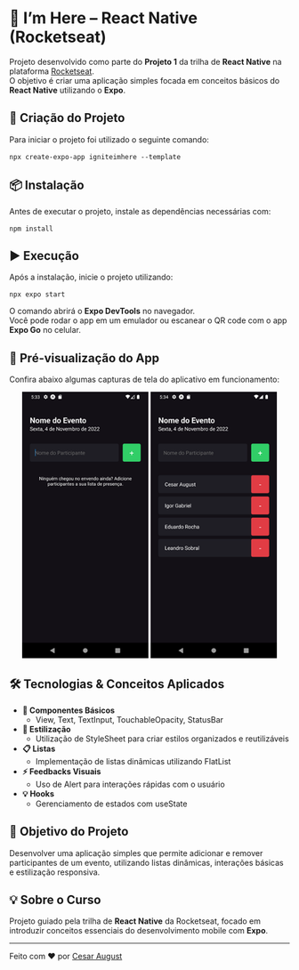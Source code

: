 # 🚀 I’m Here – React Native (Rocketseat)

Projeto desenvolvido como parte do **Projeto 1** da trilha de **React Native** na plataforma [Rocketseat](https://www.rocketseat.com.br/).  
O objetivo é criar uma aplicação simples focada em conceitos básicos do **React Native** utilizando o **Expo**.

## 📁 **Criação do Projeto**
Para iniciar o projeto foi utilizado o seguinte comando:
```
npx create-expo-app igniteimhere --template
```

## 📦 **Instalação**
Antes de executar o projeto, instale as dependências necessárias com:
```
npm install
```

## ▶️ **Execução**
Após a instalação, inicie o projeto utilizando:
```
npx expo start
```

O comando abrirá o **Expo DevTools** no navegador.  
Você pode rodar o app em um emulador ou escanear o QR code com o app **Expo Go** no celular.

## 📸 **Pré-visualização do App**

Confira abaixo algumas capturas de tela do aplicativo em funcionamento:

<p align="center">
  <img src="./assets/screenshot_01.png" alt="Tela Inicial" width="45%"/>
  <img src="./assets/screenshot_02.png" alt="Participante Adicionado" width="45%"/>
</p>

## 🛠️ **Tecnologias & Conceitos Aplicados**
- **📱 Componentes Básicos**
  - View, Text, TextInput, TouchableOpacity, StatusBar  
- **🎨 Estilização**  
  - Utilização de StyleSheet para criar estilos organizados e reutilizáveis  
- **📋 Listas**  
  - Implementação de listas dinâmicas utilizando FlatList  
- **⚡ Feedbacks Visuais**  
  - Uso de Alert para interações rápidas com o usuário  
- **💡 Hooks**  
  - Gerenciamento de estados com useState  

## 📖 **Objetivo do Projeto**
Desenvolver uma aplicação simples que permite adicionar e remover participantes de um evento, utilizando listas dinâmicas, interações básicas e estilização responsiva.

## 💡 **Sobre o Curso**
Projeto guiado pela trilha de **React Native** da Rocketseat, focado em introduzir conceitos essenciais do desenvolvimento mobile com **Expo**.

---

Feito com ❤️ por [Cesar August](https://github.com/CesarAugst)